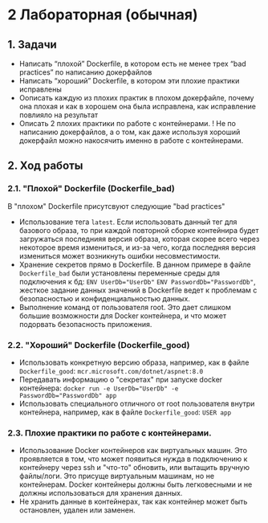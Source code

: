 # 2 Лабораторная (обычная)
## 1. Задачи
- Написать “плохой” Dockerfile, в котором есть не менее трех “bad practices” по написанию докерфайлов
- Написать “хороший” Dockerfile, в котором эти плохие практики исправлены
- Оописать каждую из плохих практик в плохом докерфайле, почему она плохая и как в хорошем она была исправлена, как исправление повлияло на результат
- Описать 2 плохих практики по работе с контейнерами. ! Не по написанию докерфайлов, а о том, как даже используя хороший докерфайл можно накосячить именно в работе с контейнерами.

## 2. Ход работы
### 2.1. "Плохой" Dockerfile (Dockerfile_bad)
В "плохом" Dockerfile присутсвуют следующие "bad practices"
- Использование тега `latest`. Если использовать данный тег для базового образа, то при каждой повторной сборке контейнира будет загружаться последнияя версия образа, которая скорее всего через некоторое время измениться, и из-за чего, когда последняя версия измениться может возникнуть ошибки несовместимости.
- Хранение секретов прямо в Dockerfile. В данном примере в файле `Dockerfile_bad` были установлены переменные среды для подключения к бд: `ENV UserDb="UserDb"` `ENV PasswordDb="PasswordDb"`, жесткое задание данных значений в Dockerfile ведет к проблемам с безопасностью и конфиденциальностью данных.
- Выполнение команд от пользователя root. Это дает слишком большие возможности для Docker контейнера, и что может подорвать безопасность приложения.

### 2.2. "Хороший" Dockerfile (Dockerfile_good)
- Использовать конкретную версию образа, например, как в файле `Dockerfile_good`: `mcr.microsoft.com/dotnet/aspnet:8.0`
- Передавать информацию о "секретах" при запуске docker контейнера: `docker run -e UserDb="UserDb" -e PasswordDb="PasswordDb" app`
- Использовать специального отличного от root пользователя внутри контейнера, например, как в файле `Dockerfile_good`: `USER app`

### 2.3. Плохие практики по работе с контейнерами.
- Использование Docker контейнеров как виртуальных машин. Это проявляется в том, что может появиться нужда в подключению к контейнеру через ssh и "что-то" обновить, или вытащить вручную файлы/логи. Это присуще виртуальным машинам, но не контейнерам. Docker контейнеры должны быть легковесными и не должны использоваться для хранения данных.
- Не хранить данные в контейнерах, так как контейнер может быть остановлен, удален или заменен.
